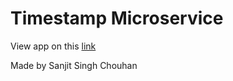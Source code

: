 Timestamp Microservice
=========================

View app on this [link](https://fair-parsnip.glitch.me)

Made by Sanjit Singh Chouhan
